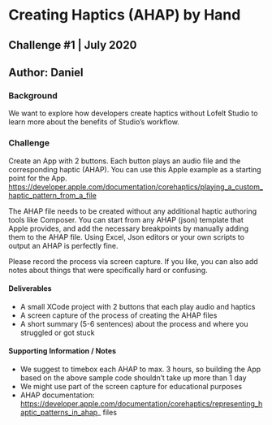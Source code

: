 # Creating Haptics (AHAP) by Hand
## Challenge #1 | July 2020
## Author: Daniel

### Background
We want to explore how developers create haptics without Lofelt Studio to learn more about the benefits of Studio’s workflow.

### Challenge
Create an App with 2 buttons. Each button plays an audio file and the corresponding haptic (AHAP). You can use this Apple example as a starting point for the App.
https://developer.apple.com/documentation/corehaptics/playing_a_custom_haptic_pattern_from_a_file

The AHAP file needs to be created without any additional haptic authoring tools like Composer. You can start from any AHAP (json) template that Apple provides, and add the necessary breakpoints by manually adding them to the AHAP file. Using Excel, Json editors or your own scripts to output an AHAP is perfectly fine.

Please record the process via screen capture. If you like, you can also add notes about things that were specifically hard or confusing.

#### Deliverables
- A small XCode project with 2 buttons that each play audio and haptics
- A screen capture of the process of creating the AHAP files
- A short summary (5-6 sentences) about the process and where you struggled or got stuck

#### Supporting Information / Notes
- We suggest to timebox each AHAP to max. 3 hours, so building the App based on the above sample code shouldn’t take up more than 1 day
- We might use part of the screen capture for educational purposes
- AHAP documentation:
https://developer.apple.com/documentation/corehaptics/representing_haptic_patterns_in_ahap_ files